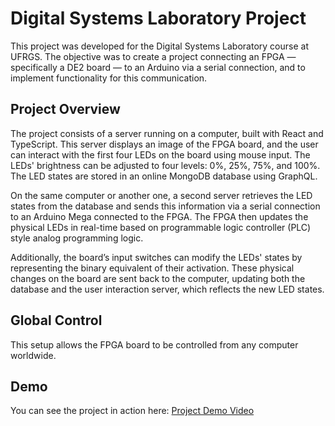 
# Digital Systems Laboratory Project

This project was developed for the Digital Systems Laboratory course at UFRGS. The objective was to create a project connecting an FPGA — specifically a DE2 board — to an Arduino via a serial connection, and to implement functionality for this communication.

## Project Overview

The project consists of a server running on a computer, built with React and TypeScript. This server displays an image of the FPGA board, and the user can interact with the first four LEDs on the board using mouse input. The LEDs' brightness can be adjusted to four levels: 0%, 25%, 75%, and 100%. The LED states are stored in an online MongoDB database using GraphQL.

On the same computer or another one, a second server retrieves the LED states from the database and sends this information via a serial connection to an Arduino Mega connected to the FPGA. The FPGA then updates the physical LEDs in real-time based on programmable logic controller (PLC) style analog programming logic.

Additionally, the board’s input switches can modify the LEDs' states by representing the binary equivalent of their activation. These physical changes on the board are sent back to the computer, updating both the database and the user interaction server, which reflects the new LED states.

## Global Control

This setup allows the FPGA board to be controlled from any computer worldwide.

## Demo

You can see the project in action here: [Project Demo Video](https://youtu.be/CoUZMIXGW-w)

